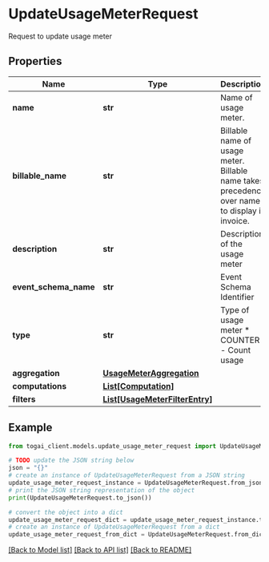 # UpdateUsageMeterRequest

Request to update usage meter

## Properties

Name | Type | Description | Notes
------------ | ------------- | ------------- | -------------
**name** | **str** | Name of usage meter. | [optional] 
**billable_name** | **str** | Billable name of usage meter. Billable name takes precedence over name to display in invoice. | [optional] 
**description** | **str** | Description of the usage meter | [optional] 
**event_schema_name** | **str** | Event Schema Identifier | [optional] 
**type** | **str** | Type of usage meter * COUNTER - Count usage  | [optional] 
**aggregation** | [**UsageMeterAggregation**](UsageMeterAggregation.md) |  | [optional] 
**computations** | [**List[Computation]**](Computation.md) |  | [optional] 
**filters** | [**List[UsageMeterFilterEntry]**](UsageMeterFilterEntry.md) |  | [optional] 

## Example

```python
from togai_client.models.update_usage_meter_request import UpdateUsageMeterRequest

# TODO update the JSON string below
json = "{}"
# create an instance of UpdateUsageMeterRequest from a JSON string
update_usage_meter_request_instance = UpdateUsageMeterRequest.from_json(json)
# print the JSON string representation of the object
print(UpdateUsageMeterRequest.to_json())

# convert the object into a dict
update_usage_meter_request_dict = update_usage_meter_request_instance.to_dict()
# create an instance of UpdateUsageMeterRequest from a dict
update_usage_meter_request_from_dict = UpdateUsageMeterRequest.from_dict(update_usage_meter_request_dict)
```
[[Back to Model list]](../README.md#documentation-for-models) [[Back to API list]](../README.md#documentation-for-api-endpoints) [[Back to README]](../README.md)


